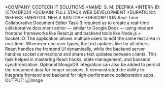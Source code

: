 
*COMPANY: CODTECH IT SOLUTIONS
*NAME: G. M. DEEPIKA
*INTERN ID: :CT04DF234
*DOMAIN: FULL STACK WEB DEVELOPMENT 
*DURATION:4 WEEEKS
*MENTOR: NEELA SANTOSH
*DESCRIPTION:Real-Time Collaborative Document Editor
Task-3 required us to create a real-time collaborative document editor — similar to Google Docs — using modern frontend frameworks like React.js and backend tools like Node.js + Socket.IO. The application allows multiple users to edit the same text area in real-time. Whenever one user types, the text updates live for all others. React handles the frontend UI dynamically, while the backend server handles socket connections and shares text updates between clients. This task helped in mastering React hooks, state management, and backend synchronization. Optional MongoDB integration can also be added to persist the document data for longer sessions. It demonstrated the ability to integrate frontend and backend for high-performance collaboration apps.
OUTPUT:
![Image](https://github.com/user-attachments/assets/9202e074-a2ba-4bbb-9dc8-008f5fdfa73b)

